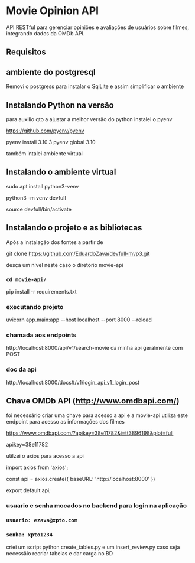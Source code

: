 # Movie Opinion API

API RESTful para gerenciar opiniões e avaliações de usuários sobre filmes, integrando dados da OMDb API.

## Requisitos

## ambiente do postgresql

 Removi o postgress para instalar o SqlLite e assim simplificar o ambiente

## Instalando Python na versão 

para auxilio qto a ajustar a melhor versão do python instalei o pyenv

https://github.com/pyenv/pyenv
 
pyenv install 3.10.3
pyenv global 3.10 

também intalei ambiente virtual

## Instalando o ambiente virtual

sudo apt install python3-venv
 
python3 -m venv devfull

source devfull/bin/activate

## Instalando o projeto e as bibliotecas

Após a instalação dos fontes a partir de 

git clone https://github.com/EduardoZava/devfull-mvp3.git

desça um nível neste caso o diretorio movie-api

### `cd movie-api/`

pip install -r requirements.txt

### executando projeto

uvicorn app.main:app --host   localhost --port 8000 --reload

### chamada aos endpoints

http://localhost:8000/api/v1/search-movie da minha api geralmente com POST

### doc da api

http://localhost:8000/docs#/v1/login_api_v1_login_post


## Chave OMDb API (http://www.omdbapi.com/)

foi necessário criar uma chave para acesso a api e a movie-api utiliza 
este endpoint para acesso as informações dos filmes

https://www.omdbapi.com/?apikey=38e11782&i=tt3896198&plot=full

apikey=38e11782

utilzei o axios para acesso a api

import axios from 'axios';

const api = axios.create({
    baseURL: 'http://localhost:8000'
})

export default api;

### usuario e senha mocados no backend para login na aplicação
### `usuario: ezava@xpto.com`
### `senha: xpto1234`

criei um script python create_tables.py e um insert_review.py 
caso seja necessãio recriar tabelas e dar carga no BD




